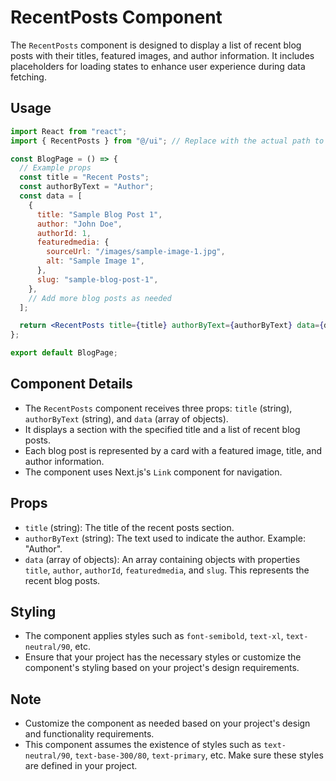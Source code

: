 # RecentPosts Component

The `RecentPosts` component is designed to display a list of recent blog posts with their titles, featured images, and author information. It includes placeholders for loading states to enhance user experience during data fetching.

## Usage

```jsx
import React from "react";
import { RecentPosts } from "@/ui"; // Replace with the actual path to the RecentPosts component

const BlogPage = () => {
  // Example props
  const title = "Recent Posts";
  const authorByText = "Author";
  const data = [
    {
      title: "Sample Blog Post 1",
      author: "John Doe",
      authorId: 1,
      featuredmedia: {
        sourceUrl: "/images/sample-image-1.jpg",
        alt: "Sample Image 1",
      },
      slug: "sample-blog-post-1",
    },
    // Add more blog posts as needed
  ];

  return <RecentPosts title={title} authorByText={authorByText} data={data} />;
};

export default BlogPage;
```

## Component Details

- The `RecentPosts` component receives three props: `title` (string), `authorByText` (string), and `data` (array of objects).
- It displays a section with the specified title and a list of recent blog posts.
- Each blog post is represented by a card with a featured image, title, and author information.
- The component uses Next.js's `Link` component for navigation.

## Props

- `title` (string): The title of the recent posts section.
- `authorByText` (string): The text used to indicate the author. Example: "Author".
- `data` (array of objects): An array containing objects with properties `title`, `author`, `authorId`, `featuredmedia`, and `slug`. This represents the recent blog posts.

## Styling

- The component applies styles such as `font-semibold`, `text-xl`, `text-neutral/90`, etc.
- Ensure that your project has the necessary styles or customize the component's styling based on your project's design requirements.

## Note

- Customize the component as needed based on your project's design and functionality requirements.
- This component assumes the existence of styles such as `text-neutral/90`, `text-base-300/80`, `text-primary`, etc. Make sure these styles are defined in your project.
